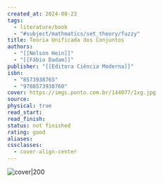 ```yaml
---
created_at: 2024-08-23
tags:
  - literature/book
  - "#subject/mathmatics/set_theory/fuzzy"
title: Teoria Unificada dos Conjuntos
authors:
  - "[[Nelson Hein]]"
  - "[[Fábio Dadam]]"
publisher: "[[Editora Ciência Moderna]]"
isbn:
  - "8573938765"
  - "9788573938760"
cover: https://imgs.ponto.com.br/144077/1xg.jpg
source: 
physical: true
read_start: 
read_finish: 
status: not finished
rating: good
aliases: 
cssclasses:
  - cover-align-center
---
```

![cover|200](https://imgs.ponto.com.br/144077/1xg.jpg)